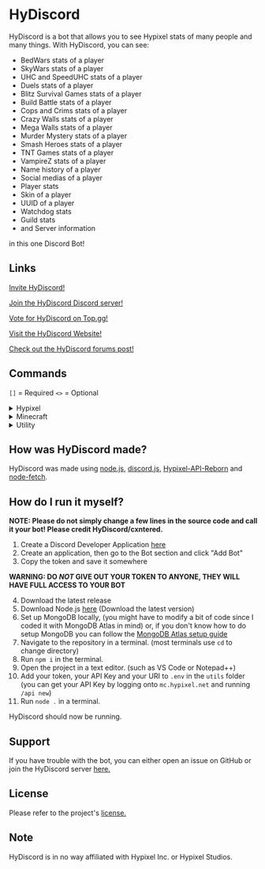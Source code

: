 # HyDiscord
HyDiscord is a bot that allows you to see Hypixel stats of many people and many things. With HyDiscord, you can see:
* BedWars stats of a player
* SkyWars stats of a player
* UHC and SpeedUHC stats of a player
* Duels stats of a player
* Blitz Survival Games stats of a player
* Build Battle stats of a player
* Cops and Crims stats of a player
* Crazy Walls stats of a player
* Mega Walls stats of a player
* Murder Mystery stats of a player
* Smash Heroes stats of a player
* TNT Games stats of a player
* VampireZ stats of a player
* Name history of a player
* Social medias of a player
* Player stats
* Skin of a player
* UUID of a player
* Watchdog stats
* Guild stats
* and Server information

in this one Discord Bot!

## Links
[Invite HyDiscord!](https://hydiscord.github.io/invite)

[Join the HyDiscord Discord server!](https://hydiscord.github.io/discord)

[Vote for HyDiscord on Top.gg!](https://hydiscord.github.io/vote)

[Visit the HyDiscord Website!](https://hydiscord.github.io)

[Check out the HyDiscord forums post!](https://hydiscord.github.io/invite)

## Commands
`[]` = Required `<>` = Optional
<details>
  <summary>Hypixel</summary>
  
  ### Hypixel
| **Command** | **Aliases** | **Description** | **Usage** | **Example** |
|:---:|:---:|:---:|:---:|:---:|
| h!player | h!p, h!hypixel, h!h | Shows general Hypixel stats of a player | h!player [IGN] | h!player cxntered |
| h!guild | h!g | Shows stats of a guild | h!guild [Guild] | h!guild Rebel |
| h!bedwars | h!bw, h!b | Shows BedWars stats of a player | h!bedwars [IGN] | h!bedwars cxntered |
| h!skywars | h!sw, h!s | Shows SkyWars stats of a player | h!skywars [IGN] | h!skywars cxntered |
| h!duels | h!d | Shows Duels stats of a player | h!duels [Mode] [IGN] | h!duels classic cxntered |
| h!link | h!verify | Allows you to link your Minecraft account to Discord | h!link [IGN] | h!link cxntered |
| h!unlink | h!unverify | Allows you to unlink your Minecraft account from your Discord | h!unlink | h!unlink |
| h!uhc |  | Shows UHC stats of a player | h!uhc [IGN] | h!uhc cxntered |
| h!speeduhc | h!suhc | Shows SpeedUHC stats of a player | h!speeduhc [IGN] | h!speeduhc cxntered |
| h!blitzsurvivalgames | h!bsg, h!blitz, h!survivalgames, h!sg | Shows Blitz Survival Games stats of a player | h!blitzsurvivalgames [IGN] | h!blitzsurvivalgames cxntered |
| h!buildbattle | h!bb, h!build | Shows Build Battle stats of a player | h!buildbattle [IGN] | h!buildbattle cxntered |
| h!copsandcrims | h!c&c, h!cac, h!cvc, h!cops, h!crims | Shows Cops and Crims stats of a player | h!copsandcrims [IGN] | h!copsandcrims cxntered |
| h!crazywalls | h!cw | Shows Crazy Walls stats of a player | h!crazywalls [IGN] | h!crazywalls cxntered |
| h!megawalls | h!mw | Shows Mega Walls stats of a player | h!megawalls [IGN] | h!megawalls cxntered |
| h!murdermystery | h!mm, h!murder, h!mystery | Shows Murder Mystery stats of a player | h!murdermystery [IGN] | h!murdermystery cxntered |
| h!smashheroes | h!sh, h!smash | Shows Smash Heroes stats of a player | h!smashheroes [IGN] | h!smashheroes cxntered |
| h!tntgames | h!tnt | Shows all TNT Games stats of a player | h!tntgames [IGN] | h!tntgames cxntered |
| h!vampirez | h!vz, h!vampire, h!vampires, h!vampz | Shows VampireZ stats of a player | h!vampirez [IGN] | h!vampirez cxntered |
| h!watchdog | h!wdr | Shows general Watchdog stats | h!watchdog | h!watchdog |
| h!socials |  | Shows a player's social medias | h!socials [IGN] | h!socials cxntered |
</details>

<details>
  <summary>Minecraft</summary>
  
  ### Minecraft
| **Command** | **Aliases** | **Description** | **Usage** | **Example** |
|:---:|:---:|:---:|:---:|:---:|
| h!namehistory | h!nh, h!names | Shows name history of a player | h!namehistory [IGN] | h!namehistory cxntered |
| h!uuid |  | Shows player's UUID | h!uuid [IGN] | h!uuid cxntered |
| h!skin |  | Shows player's skin and lets you apply it | h!skin [IGN] | h!skin cxntered |
| h!server | h!ip | Shows information about server | h!server [IP] | h!server mc.hypixel.net |
</details>

<details>
  <summary>Utility</summary>
  
  ### Utility
| **Command** | **Aliases** | **Description** | **Usage** | **Example** |
|:---:|:---:|:---:|:---:|:---:|
| h!help | h!commands, h!commandlist | Shows you a list of commands, and gives you further information about those commands | h!help <Command> | h!help |
| h!info |  | Shows info about HyDiscord | h!info | h!info |
| h!members |  | Shows you the current member count of the server you're in | h!members | h!members |
| h!ping |  | Sends a little "Pong!" along with the time it took from when you sent the command to the message being sent | h!ping | h!ping |
| h!links | h!invite | Sends you links related to HyDiscord | h!links | h!links |
| h!vote |  | Sends you a link to vote for HyDiscord on Top.gg | h!vote | h!vote |
| h!clear | h!purge | Deletes as many messages as you specify (Up to 100, and messages older than 14 days can't be deleted) | h!clear [1-100] | h!clear 10 |
| h!ban |  | Bans a member you specify | h!ban [@User] | h!ban @cxntered |
| h!kick |  | Kicks a member you specify | h!kick [@User] | h!kick @cxntered |
| h!suggest | h!suggestion, h!suggestfeature | Lets you suggest a feature to be added to HyDiscord | h!suggest [Suggestion] | h!suggest Add verification! |
| h!coinflip | h!cf | Flips a coin | h!coinflip | h!coinflip |
| h!rng | h!random | Picks a random number between two numbers you choose | h!rng [Minimum] [Maximum]  | h!rng 1 10 |
</details>

## How was HyDiscord made?
HyDiscord was made using [node.js](https://nodejs.org), [discord.js](https://discord.js.org), [Hypixel-API-Reborn](https://www.npmjs.com/package/hypixel-api-reborn) and [node-fetch](https://www.npmjs.com/package/node-fetch).

## How do I run it myself?
<b>NOTE: Please do not simply change a few lines in the source code and call it your bot! Please credit HyDiscord/cxntered.</b>  
  
  1. Create a Discord Developer Application [here](https://discord.com/developers/applications)
  2. Create an application, then go to the Bot section and click "Add Bot"
  3. Copy the token and save it somewhere 
  
  <b>WARNING: DO <i>NOT</i> GIVE OUT YOUR TOKEN TO ANYONE, THEY WILL HAVE FULL ACCESS TO YOUR BOT</b>
  
  4. Download the latest release
  5. Download Node.js [here](https://nodejs.org) (Download the latest version)
  6. Set up MongoDB locally, (you might have to modify a bit of code since I coded it with MongoDB Atlas in mind) or, if you don't know how to do setup MongoDB you can follow the [MongoDB Atlas setup guide](https://github.com/HyDiscord/HyDiscord/blob/master/atlas.md)
  7. Navigate to the repository in a terminal. (most terminals use `cd` to change directory)
  8. Run `npm i` in the terminal.
  9. Open the project in a text editor. (such as VS Code or Notepad++)
  10. Add your token, your API Key and your URI to `.env` in the `utils` folder (you can get your API Key by logging onto `mc.hypixel.net` and running `/api new`)
  11. Run `node .` in a terminal.

HyDiscord should now be running.

## Support
If you have trouble with the bot, you can either open an issue on GitHub or join the HyDiscord server [here.](https://bit.ly/HyDiscordServer)

## License
Please refer to the project's [license.](https://github.com/HyDiscord/HyDiscord/blob/master/LICENSE)

## Note
HyDiscord is in no way affiliated with Hypixel Inc. or Hypixel Studios.
